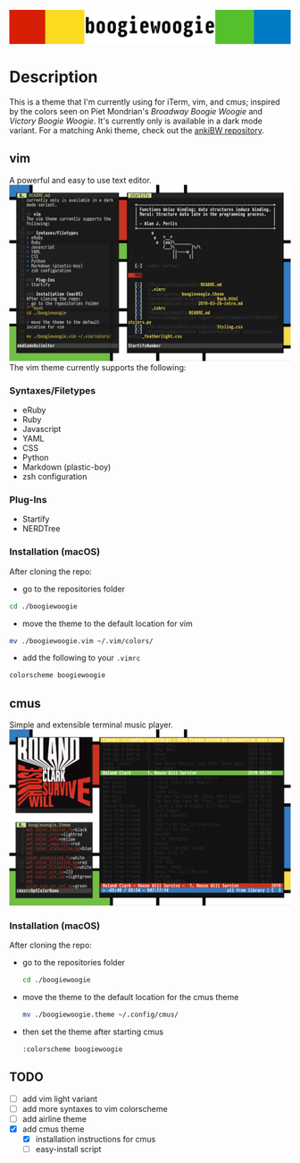 ![boogiewoogie](/media/boogiewoogieheader.png)

# Description
This is a theme that I'm currently using for iTerm, vim, and cmus; inspired by the colors seen on Piet Mondrian's *Broadway Boogie Woogie* and *Victory Boogie Woogie*. It's currently only is available in a dark mode variant. For a matching Anki theme, check out the [ankiBW repository](https://github.com/capaldo/ankiBW).

## vim
A powerful and easy to use text editor.
![vim](/media/vim.png)
The vim theme currently supports the following:

### Syntaxes/Filetypes
* eRuby
* Ruby
* Javascript
* YAML
* CSS
* Python
* Markdown (plastic-boy)
* zsh configuration

### Plug-Ins
* Startify
* NERDTree

### Installation (macOS)
After cloning the repo:
* go to the repositories folder
```bash
cd ./boogiewoogie
```
* move the theme to the default location for vim
```bash
mv ./boogiewoogie.vim ~/.vim/colors/
```
* add the following to your `.vimrc`
```bash
colorscheme boogiewoogie
```
## cmus
Simple and extensible terminal music player.
![cmus](/media/cmus.png)

### Installation (macOS)
After cloning the repo:
* go to the repositories folder
  ```bash
  cd ./boogiewoogie
  ```
* move the theme to the default location for the cmus theme
  ```bash
  mv ./boogiewoogie.theme ~/.config/cmus/
  ```
* then set the theme after starting cmus 
  ```bash
  :colorscheme boogiewoogie
  ```

## TODO
- [ ] add vim light variant
- [ ] add more syntaxes to vim colorscheme
- [ ] add airline theme
- [x] add cmus theme
    - [x] installation instructions for cmus
    - [ ] easy-install script

